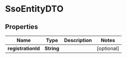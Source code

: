 # SsoEntityDTO

## Properties
Name | Type | Description | Notes
------------ | ------------- | ------------- | -------------
**registrationId** | **String** |  |  [optional]
